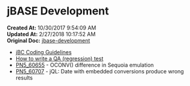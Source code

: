 # jBASE Development

**Created At:** 10/30/2017 9:54:09 AM  
**Updated At:** 2/27/2018 10:17:52 AM  
**Original Doc:** [jbase-development](https://docs.jbase.com/40575-jbase-development/jbase-development)  


- [jBC Coding Guidelines](./../jbc-coding-guidelines)
- [How to write a QA (regression) test](./../how-to-write-a-qa-test)
- [PN5\_60655](pn5_60655) - OCONV() difference in Sequoia emulation
- [PN5\_60707](./../../release-notes/pn5_60707) - jQL: Date with embedded conversions produce wrong results

